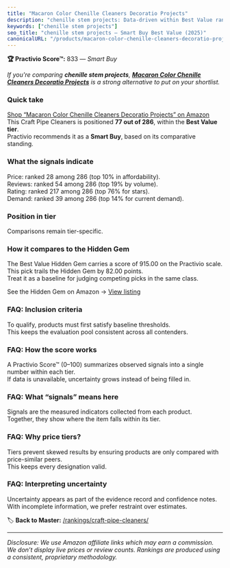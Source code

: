 ```yaml
---
title: "Macaron Color Chenille Cleaners Decoratio Projects"
description: "chenille stem projects: Data-driven within Best Value ranking using the Practivio Score™. Positioned by quality, value, demand, findability, momentum."
keywords: ["chenille stem projects"]
seo_title: "chenille stem projects — Smart Buy Best Value (2025)"
canonicalURL: "/products/macaron-color-chenille-cleaners-decoratio-projects-B0CKQDC3DN/"
---
```


**🏆 Practivio Score™:** 833 — _Smart Buy_


*If you're comparing **chenille stem projects**, **[Macaron Color Chenille Cleaners Decoratio Projects](https://www.amazon.com/dp/B0CKQDC3DN?tag=practivio-20)** is a strong alternative to put on your shortlist.*
### Quick take
[Shop “Macaron Color Chenille Cleaners Decoratio Projects” on Amazon](https://www.amazon.com/dp/B0CKQDC3DN?tag=practivio-20)
This Craft Pipe Cleaners is positioned **77 out of 286**, within the **Best Value tier**.  
Practivio recommends it as a **Smart Buy**, based on its comparative standing.

### What the signals indicate
Price: ranked 28 among 286 (top 10% in affordability).  
Reviews: ranked 54 among 286 (top 19% by volume).  
Rating: ranked 217 among 286 (top 76% for stars).  
Demand: ranked 39 among 286 (top 14% for current demand).

### Position in tier
Comparisons remain tier-specific.

### How it compares to the Hidden Gem
The Best Value Hidden Gem carries a score of 915.00 on the Practivio scale.  
This pick trails the Hidden Gem by 82.00 points.  
Treat it as a baseline for judging competing picks in the same class.  

See the Hidden Gem on Amazon → [View listing](https://www.amazon.com/dp/B08GZL6MFJ?tag=practivio-20)

### FAQ: Inclusion criteria
To qualify, products must first satisfy baseline thresholds.  
This keeps the evaluation pool consistent across all contenders.

### FAQ: How the score works
A Practivio Score™ (0–100) summarizes observed signals into a single number within each tier.  
If data is unavailable, uncertainty grows instead of being filled in.

### FAQ: What “signals” means here
Signals are the measured indicators collected from each product.  
Together, they show where the item falls within its tier.

### FAQ: Why price tiers?
Tiers prevent skewed results by ensuring products are only compared with price-similar peers.  
This keeps every designation valid.

### FAQ: Interpreting uncertainty
Uncertainty appears as part of the evidence record and confidence notes.  
With incomplete information, we prefer restraint over estimates.


🏷️ **Back to Master:** [/rankings/craft-pipe-cleaners/](/rankings/craft-pipe-cleaners/)

---
_Disclosure: We use Amazon affiliate links which may earn a commission. We don’t display live prices or review counts. Rankings are produced using a consistent, proprietary methodology._
